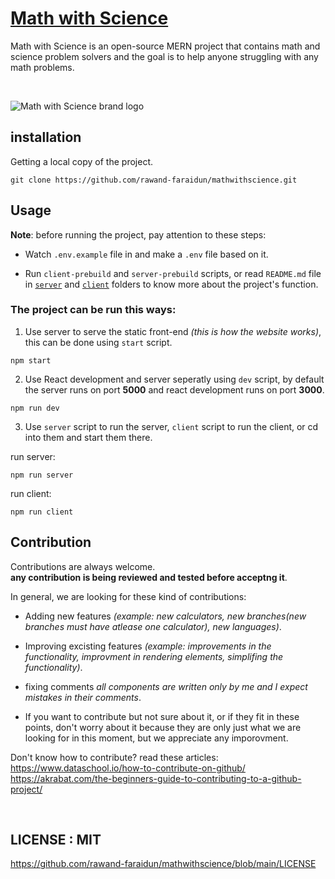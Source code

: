 # [Math with Science](https://www.mathwithscience.com/)
Math with Science is an open-source MERN project that contains math and science problem solvers and the goal is to help anyone struggling with any math problems.	

<br />

![Math with Science brand logo](https://i.ibb.co/g6b0z0B/math-with-science-brand-01.jpg)

## installation

Getting a local copy of the project.
```git
git clone https://github.com/rawand-faraidun/mathwithscience.git
```

## Usage

**Note**: before running the project, pay attention to these steps:

* Watch `.env.example` file in and make a `.env` file based on it.

* Run `client-prebuild` and `server-prebuild` scripts, or read `README.md` file in [`server`](https://github.com/rawand-faraidun/mathwithscience/tree/main/server#readme) and [`client`](https://github.com/rawand-faraidun/mathwithscience/tree/main/client#readme) folders to know more about the project's function.

### The project can be run this ways:

1. Use server to serve the static front-end *(this is how the website works)*, this can be done using `start` script.
```npm
npm start
```

2. Use React development and server seperatly using `dev` script, by default the server runs on port **5000** and react development runs on port **3000**.
```npm
npm run dev
```

3. Use `server` script to run the server, `client` script to run the client, or cd into them and start them there.

run server:
```npm
npm run server
```

run client:
```npm
npm run client
```

## Contribution
Contributions are always welcome.  
**any contribution is being reviewed and tested before acceptng it**.

In general, we are looking for these kind of contributions:

* Adding new features *(example: new calculators, new branches(new branches must have atlease one calculator), new languages)*.

* Improving excisting features *(example: improvements in the functionality, improvment in rendering elements, simplifing the functionality)*.

* fixing comments *all components are written only by me and I expect mistakes in their comments*.

* If you want to contribute but not sure about it, or if they fit in these points, don't worry about it because they are only just what we are looking for in this moment, but we appreciate any imporovment.

Don't know how to contribute? read these articles:  
https://www.dataschool.io/how-to-contribute-on-github/   
https://akrabat.com/the-beginners-guide-to-contributing-to-a-github-project/

<br />

## LICENSE : MIT
https://github.com/rawand-faraidun/mathwithscience/blob/main/LICENSE